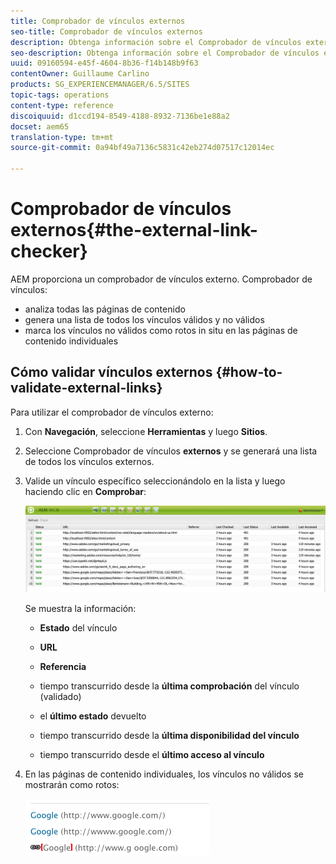 ```yaml
---
title: Comprobador de vínculos externos
seo-title: Comprobador de vínculos externos
description: Obtenga información sobre el Comprobador de vínculos externos en AEM.
seo-description: Obtenga información sobre el Comprobador de vínculos externos en AEM.
uuid: 09160594-e45f-4604-8b36-f14b148b9f63
contentOwner: Guillaume Carlino
products: SG_EXPERIENCEMANAGER/6.5/SITES
topic-tags: operations
content-type: reference
discoiquuid: d1ccd194-8549-4188-8932-7136be1e88a2
docset: aem65
translation-type: tm+mt
source-git-commit: 0a94bf49a7136c5831c42eb274d07517c12014ec

---
```



# Comprobador de vínculos externos{#the-external-link-checker}

AEM proporciona un comprobador de vínculos externo. Comprobador de vínculos:

* analiza todas las páginas de contenido
* genera una lista de todos los vínculos válidos y no válidos
* marca los vínculos no válidos como rotos in situ en las páginas de contenido individuales

## Cómo validar vínculos externos {#how-to-validate-external-links}

Para utilizar el comprobador de vínculos externo:

1. Con **Navegación**, seleccione **Herramientas** y luego **Sitios**.
1. Seleccione Comprobador de vínculos **externos** y se generará una lista de todos los vínculos externos.
1. Valide un vínculo específico seleccionándolo en la lista y luego haciendo clic en **Comprobar**:

   ![](assets/telc-01.png)

   Se muestra la información:

   * **Estado** del vínculo
   * **URL**
   * **Referencia**
   * tiempo transcurrido desde la **última comprobación** del vínculo (validado)
   * el **último estado** devuelto

   * tiempo transcurrido desde la **última disponibilidad del vínculo**
   * tiempo transcurrido desde el **último acceso al vínculo**

1. En las páginas de contenido individuales, los vínculos no válidos se mostrarán como rotos:

   ![](assets/chlimage_1-143.png)
